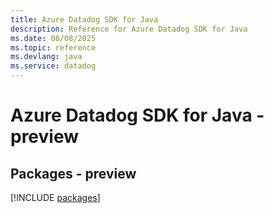 ```yaml
---
title: Azure Datadog SDK for Java
description: Reference for Azure Datadog SDK for Java
ms.date: 08/08/2025
ms.topic: reference
ms.devlang: java
ms.service: datadog
---
```

# Azure Datadog SDK for Java - preview
## Packages - preview
[!INCLUDE [packages](datadog-index.md)]